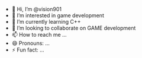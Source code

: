 - 👋 Hi, I’m @vision901
- 👀 I’m interested in game development 
- 🌱 I’m currently learning C++
- 💞️ I’m looking to collaborate on GAME development 
- 📫 How to reach me ...
- 😄 Pronouns: ...
- ⚡ Fun fact: ...

<!---
vision901/vision901 is a ✨ special ✨ repository because its `README.md` (this file) appears on your GitHub profile.
You can click the Preview link to take a look at your changes.
--->
